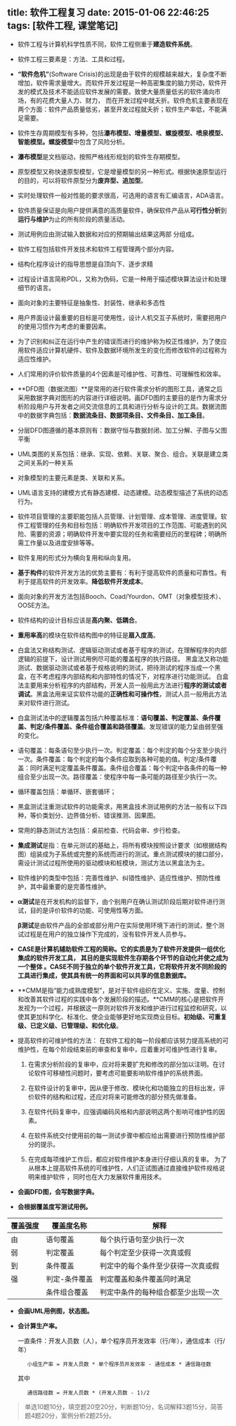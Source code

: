 title: 软件工程复习
date: 2015-01-06 22:46:25
tags: [软件工程, 课堂笔记]
---

*	软件工程与计算机科学性质不同，软件工程侧重于**建造软件系统**。*	软件工程三要素是：方法、工具和过程。<!--more-->*	**“软件危机”**(Software Crisis)的出现是由于软件的规模越来越大，复杂度不断增加，软件需求量增大。而软件开发过程是一种高密集度的脑力劳动，软件开发的模式及技术不能适应软件发展的需要。致使大量质量低劣的软件涌向市场，有的花费大量人力、财力， 而在开发过程中就夭折。软件危机主要表现在两个方面：软件产品质量低劣，甚至开发过程就夭折；软件生产率低，不能满足需要。*	软件生存周期模型有多种，包括**瀑布模型、增量模型、螺旋模型、喷泉模型、智能模型。螺旋模型**中包含了风险分析。*	**瀑布模型**是文档驱动，按照严格线形规划的软件生存期模型。*	原型模型又称快速原型模型，它是增量模型的另一种形式。根据快速原型运行的目的，可以将软件原型分为**废弃型、追加型**。*	实时处理软件一般对性能的要求很高，可选用的语言有汇编语言，ADA语言。*	软件质量保证是向用户提供满意的高质量软件，确保软件产品从**可行性分析**到**运行与维护**为止的所有阶段的质量活动。*	测试用例应由测试输入数据和对应的预期输出结果这两部 分组成。*	软件工程包括软件开发技术和软件工程管理两个部分内容。*	结构化程序设计的指导思想是自顶向下、逐步求精*	过程设计语言简称PDL，又称为伪码，它是一种用于描述模块算法设计和处理细节的语言。*	面向对象的主要特征是抽象性、封装性、继承和多态性*	用户界面设计最重要的目标是可使用性，设计人机交互子系统时，需要把用户的使用习惯作为考虑的重要因素。*	为了识别和纠正在运行中产生的错误而进行的维护称为校正性维护，为了使应用软件适应计算机硬件、软件及数据环境所发生的变化而修改软件的过程称为适应性维护。*	人们常用的评价软件质量的4个因素是可维护性、可靠性、可理解性和效率。*	**DFD图（数据流图）**是常用的进行软件需求分析的图形工具，通常之后采用数据字典对图形的内容进行详细说明。画DFD图的主要目的是作为需求分析阶段用户与开发者之间交流信息的工具和进行分析与设计的工具。数据流图中的数据字典包括：**数据流条目、数据项条目、文件条目、加工条目**。*	分层DFD图遵循的基本原则有：数据守恒与数据封闭、加工分解、子图与父图平衡*	UML类图的关系包括：继承、实现、依赖、关联、聚合、组合。关联是建立类之间关系的一种关系*	对象模型的主要元素是类、关联和关系。*	UML语言支持的建模方式有静态建模、动态建模。动态模型描述了系统的动态行为。*	软件项目管理的主要职能包括人员管理、计划管理、成本管理、进度管理。软件工程管理的任务和目标包括：明确软件开发项目的工作范围、可能遇到的风险、需要的资源；明确软件开发中要实现的任务和需要经历的里程碑；明确所需工作量以及进度安排等等。*	软件复用的形式分为横向复用和纵向复用。*	**基于构件**的软件开发方法的优势主要有：有利于提高软件的质量和可靠性。有利于提高软件的开发效率。**降低软件开发成本**。*	面向对象的开发方法包括Booch、Coad/Yourdon、OMT（对象模型技术）、OOSE方法。 *	软件结构的设计目标应该是**高内聚、低耦合**。*	**重用率高**的模块在软件结构图中的特征是**扇入度高**。*	白盒法又称结构测试、逻辑驱动测试或者基于程序的测试，在理解程序的内部逻辑的前提下，设计测试用例尽可能的覆盖程序的执行路径。黑盒法又称功能测试、数据驱动测试或者基于规格说明的测试，把待测试的程序当成一个黑盒，在不考虑程序内部结构和内部特性的情况下，对程序进行功能测试。白盒法主要用来分析程序的内部结构，开发人员一般用此方法进行**程序的测试或者调试**。黑盒法用来证实软件功能的**正确性和可操作性**，测试人员一般用此方法来对软件进行测试。*	白盒测试法中的逻辑覆盖包括六种覆盖标准：**语句覆盖、判定覆盖、条件覆盖、判定/条件覆盖、条件组合覆盖和路径覆盖**。发现错误的能力呈由弱至强的变化。*	语句覆盖：每条语句至少执行一次。判定覆盖：每个判定的每个分支至少执行一次。条件覆盖：每个判定的每个条件应取到各种可能的值。判定/条件覆盖：同时满足判定覆盖条件覆盖。条件组合覆盖：每个判定中各条件的每一种组合至少出现一次。路径覆盖：使程序中每一条可能的路径至少执行一次。*	循环覆盖包括：单循环、嵌套循环；*	黑盒测试注重测试软件的功能需求，用黑盒技术测试用例的方法一般有以下四种，等价类划分、边界值分析、错误推测、因果图。*	常用的静态测试方法包括：桌前检查、代码会审、步行检查。*	**集成测试**是指：在单元测试的基础上，将所有模块按照设计要求（如根据结构图）组装成为子系统或完整的系统而进行的测试。重点测试模块的接口部分，需设计测试过程所使用的驱动模块和桩模块，测试方法以黑盒法为主。*	软件维护的类型中包括：完善性维护、纠错性维护、适应性维护、预防性维护，其中最重要的是完善性维护。*	**α测试**是在开发机构的监督下，由个别用户在确认测试阶段后期对软件进行测试，目的是评价软件的功能、可使用性等方面。    **β测试**是由软件产品的全部或部分用户在实际使用环境下进行的测试，整个测试过程是在用户的独立操作下完成的，没有软件开发人员参与。*	**CASE是计算机辅助软件工程的简称。它的实质是为了软件开发提供一组优化集成的软件开发工具， 其目的是实现软件生存期各个环节的自动化并使之成为一个整体 。CASE不同于独立的单个软件开发工具，它将软件开发不同阶段的工具进行集成，使其具有统一的界面和可以共享的信息数据库。***	**CMM是指“能力成熟度模型”，是对于软件组织在定义、实施、度量、控制和改善其软件过程的实践中各个发展阶段的描述。**CMM的核心是把软件开发视为一个过程，并根据这一原则对软件开发和维护进行过程监控和研究，以使其更加科学化、标准化、使企业能够更好地实现商业目标。**初始级、可重复级、已定义级、已管理级、和优化级**。*	提高软件的可维护性的方法：在软件工程的每一阶段都应该努力提高系统的可维护性，在每个阶段结束前的审查和复审中，应着重对可维护性进行复审。    1. 在需求分析阶段的复审中，应对将来要扩充和修改的部分加以注明。在讨论软件可移植性问题时，要考虑可能要影响软件维护的系统界面。    2. 在软件设计的复审中，因从便于修改、模块化和功能独立的目标出发，评价软件的结构和过程，还应对将来可能修改的部分预先做准备。    3. 在软件代码复审中，应强调编码风格和内部说明这两个影响可维护性的因素。    4. 在软件系统交付使用前的每一测试步骤中都应给出需要进行预防性维护部分的提示。    5. 在完成每项维护工作后，都应对软件维护本身进行仔细认真的复审。为了从根本上提高软件系统的可维护性，人们正试图通过直接维护软件规格说明来维护软件 ，同时也在大力发展软件重用技术。*	**会画DFD图，会写数据字典。***	**会根据覆盖度写测试用例。**

覆盖强度		| 覆盖度名称		| 解释
---------	|-------------	| -------------------------由			| 语句覆盖		| 每个执行语句至少执行一次弱			| 判定覆盖		| 每个判定至少获得一次真或假
到			| 条件覆盖		| 判定中的每个条件至少获得一次真或假
强			| 判定-条件覆盖	| 判定覆盖和条件覆盖同时满足
 			| 条件组合覆盖	| 判定中条件的每种组合都至少出现一次*	**会画UML用例图，状态图。***	**会计算生产率。**    一直条件：开发人员数（人），单个程序员开发效率（行/年），通信成本（行/年）
   
           小组生产率 = 开发人员数 * 单个程序员开发效率 - 通信成本 * 通信路径数   
    其中
   
           通信路径数 = 开发人员数 * (开发人员数 - 1)/2   > 单选10题10分，填空题20空20分，判断题10分，名词解释3题15分，简答题4题20分，案例分析2题25分。